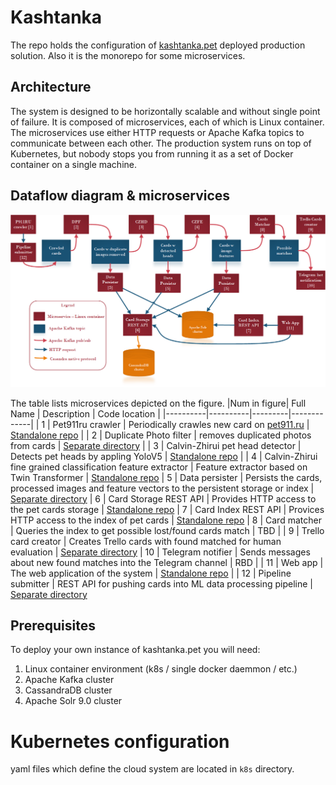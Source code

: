 # Kashtanka
The repo holds the configuration of [kashtanka.pet](https://kashtanka.pet) deployed production solution.
Also it is the monorepo for some microservices.

## Architecture

The system is designed to be horizontally scalable and without single point of failure.
It is composed of microservices, each of which is Linux container.
The microservices use either HTTP requests or Apache Kafka topics to communicate between each other.
The production system runs on top of Kubernetes, but nobody stops you from running it as a set of Docker container on a single machine.

## Dataflow diagram & microservices
![System dataflow](arch.png)

The table lists microservices depicted on the figure.
|Num in figure| Full Name | Description | Code location |
|----------|----------|---------|-------------|
|  1       | Pet911ru crawler | Periodically crawles new card on [pet911.ru](https://pet911.ru) | [Standalone repo](https://github.com/LostPetInitiative/Crawler) |
|  2       | Duplicate Photo filter | removes duplicated photos from cards | [Separate directory](https://github.com/LostPetInitiative/Kashtanka/tree/main/images/imageDuplicateRemovalService) |
|  3       | Calvin-Zhirui pet head detector | Detects pet heads by appling YoloV5 | [Standalone repo](https://github.com/LostPetInitiative/Calvin_Zhirui_Yolo5_head_detector) |
|  4       | Calvin-Zhirui fine grained classification feature extractor | Feature extractor based on Twin Transformer | [Standalone repo](https://github.com/LostPetInitiative/Calvin_Zhirui_Feature_Extractor)
|  5       | Data persister | Persists the cards, processed images and feature vectors to the persistent storage or index | [Separate directory](https://github.com/LostPetInitiative/Kashtanka/tree/main/images/processedCardsPersister)
|  6       | Card Storage REST API | Provides HTTP access to the pet cards storage | [Standalone repo](https://github.com/LostPetInitiative/CardStorageRestAPI)
|  7       | Card Index REST API | Provices HTTP access to the index of pet cards | [Standalone repo](https://github.com/LostPetInitiative/CardIndexRestAPI)
|  8       | Card matcher | Queries the index to get possible lost/found cards match | TBD |
|  9       | Trello card creator | Creates Trello cards with found matched for human evaluation | [Separate directory](https://github.com/LostPetInitiative/Kashtanka/tree/main/images/trelloCardCreator)
|  10      | Telegram notifier | Sends messages about new found matches into the Telegram channel | RBD |
|  11      | Web app | The web application of the system  | [Standalone repo](https://github.com/LostPetInitiative/WebApp) |
|  12      | Pipeline submitter | REST API for pushing cards into ML data processing pipeline | [Separate directory](https://github.com/LostPetInitiative/Kashtanka/tree/main/images/crawlerPet911ruPipelineNotifier)


## Prerequisites
To deploy your own instance of kashtanka.pet you will need:
1. Linux container environment (k8s / single docker daemmon / etc.)
2. Apache Kafka cluster
2. CassandraDB cluster
3. Apache Solr 9.0 cluster

# Kubernetes configuration
yaml files which define the cloud system are located in `k8s` directory.

